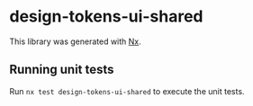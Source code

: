 # design-tokens-ui-shared

This library was generated with [Nx](https://nx.dev).

## Running unit tests

Run `nx test design-tokens-ui-shared` to execute the unit tests.
